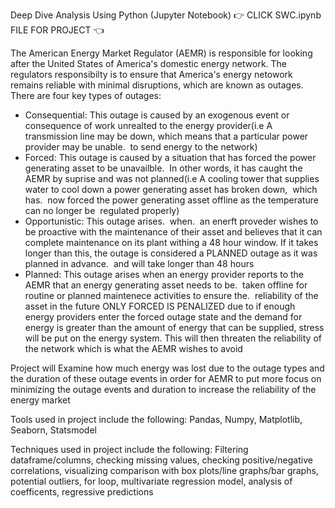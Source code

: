 Deep Dive Analysis Using Python (Jupyter Notebook) 👉 CLICK SWC.ipynb FILE FOR PROJECT 👈

The American Energy Market Regulator (AEMR) is responsible for looking after the United States of America's domestic energy network. The regulators responsibilty is to ensure that America's energy netowork remains reliable with minimal disruptions, which are known as outages. There are four key types of outages:
- Consequential: This outage is caused by an exogenous event or consequence of work unrealted to the energy provider(i.e A transmission line may be down, which means that a particular power provider may be unable.  to send energy to the network)
- Forced: This outage is caused by a situation that has forced the power generating asset to be unavailble.  In other words, it has caught the AEMR by suprise and was not planned(i.e A cooling tower that supplies water to cool down a power generating asset has broken down,  which has.  now forced the power generating asset offline as the temperature can no longer be  regulated properly)
- Opportunistic: This outage arises.  when.  an enerft proveder wishes to be proactive with the maintenance of their asset and believes that it can complete maintenance on its plant withing a 48 hour window. If it takes longer than this, the outage is considered a PLANNED outage as it was planned in advance.  and will take longer than 48 hours
- Planned: This outage arises when an energy provider reports to the AEMR that an energy generating asset needs to be.  taken offline for routine or planned maintenece activities to ensure the.  reliability of the asset in the future
ONLY FORCED IS PENALIZED due to if enough energy providers enter the forced outage state and the demand for energy is greater than the amount of energy that can be supplied, stress will be put on the energy system. This will then threaten the reliability of the network which is what the AEMR wishes to avoid

Project will Examine how much energy was lost due to the outage types and the duration of these outage events in order for AEMR to put more focus on minimizing the outage events and duration to increase the reliability of the energy market

Tools used in project include the following: Pandas, Numpy, Matplotlib, Seaborn, Statsmodel

Techniques used in project include the following: Filtering dataframe/columns, checking missing values, checking positive/negative correlations, visualizing comparison with box plots/line graphs/bar graphs, potential outliers, for loop, multivariate regression model, analysis of coefficents, regressive predictions


